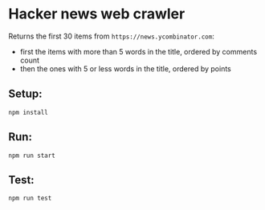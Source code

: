 # Hacker news web crawler

Returns the first 30 items from ``https://news.ycombinator.com``:
* first the items with more than 5 words in the title, ordered by comments count
* then the ones with 5 or less words in the title, ordered by points

## Setup:
``npm install``
## Run:
``npm run start``
## Test:
``npm run test``